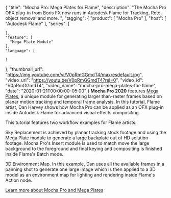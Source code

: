 {
  "title": "Mocha Pro: Mega Plates for Flame",
  "description": "The Mocha Pro OFX plug-in from Boris FX now runs in Autodesk Flame for Tracking, Roto, object removal and more. ",
  "tagging": {
    "product": [
      "Mocha Pro"
    ],
    "host": [
      "Autodesk Flame"
    ],
    "series": [

    ],
    "feature": [
      "Mega Plate Module"
    ],
    "language": [

    ]
  },
  "thumbnail_url": "https://img.youtube.com/vi/V0pRmGGmdT4/maxresdefault.jpg",
  "video_url": "https://youtu.be/V0pRmGGmdT4?rel=0",
  "video_id": "V0pRmGGmdT4",
  "video_name": "mocha-pro-mega-plates-for-flame",
  "date": "2020-01-21T00:00:00-05:00"
}
**Mocha Pro 2020** features [Mega Plates](https://borisfx.com/videos/mega-plates-mocha-pro-2020/ "Mega Plates"), a unique module for generating larger than-raster frames based on planar motion tracking and temporal frame analysis. In this tutorial, Flame artist, Dan Harvey shows how Mocha Pro can be applied as an OFX plug-in inside Autodesk Flame for advanced visual effects compositing. 

This tutorial features two workflow examples for Flame artists: 

Sky Replacement is achieved by planar tracking stock footage and using the Mega Plate module to generate a large backplate out of HD solution footage. Mocha Pro's Insert module is used to match move the large background to the foreground and final keying and compositing is finished inside Flame's Batch mode. 

3D Environment Map. In this example, Dan uses all the available frames in a panning shot to generate one large image which is then applied to a 3D model as an environment map for lighting and rendering inside Flame's Action node. 

[Learn more about Mocha Pro and Mega Plates](https://borisfx.com/products/mocha-pro/ "Learn More About Mocha Pro")

